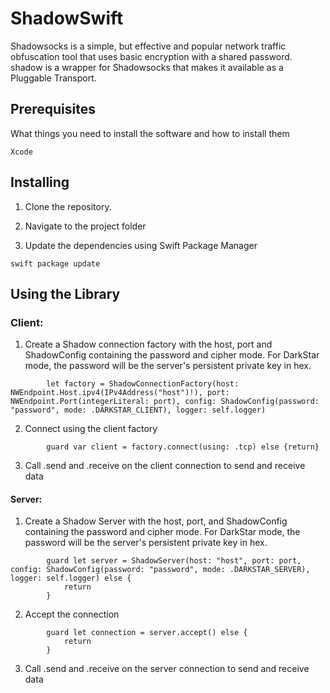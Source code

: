 # ShadowSwift

Shadowsocks is a simple, but effective and popular network traffic obfuscation tool that uses basic encryption with a shared password. shadow is a wrapper for Shadowsocks that makes it available as a Pluggable Transport. 

## Prerequisites

What things you need to install the software and how to install them

```
Xcode
```

## Installing

1. Clone the repository.

2. Navigate to the project folder

3. Update the dependencies using Swift Package Manager
```
swift package update
```

## Using the Library

### Client:
1. Create a Shadow connection factory with the host, port and ShadowConfig containing the password and cipher mode.  For DarkStar mode, the password will be the server's persistent private key in hex.
```
        let factory = ShadowConnectionFactory(host: NWEndpoint.Host.ipv4(IPv4Address("host")!), port: NWEndpoint.Port(integerLiteral: port), config: ShadowConfig(password: "password", mode: .DARKSTAR_CLIENT), logger: self.logger)
```

2. Connect using the client factory
```
        guard var client = factory.connect(using: .tcp) else {return}
```

3. Call .send and .receive on the client connection to send and receive data

#### Server:
1. Create a Shadow Server with the host, port, and ShadowConfig containing the password and cipher mode. For DarkStar mode, the password will be the server's persistent private key in hex.
```
        guard let server = ShadowServer(host: "host", port: port, config: ShadowConfig(password: "password", mode: .DARKSTAR_SERVER), logger: self.logger) else {
            return
        }
```

2. Accept the connection
```
        guard let connection = server.accept() else {
            return
        }
```

3. Call .send and .receive on the server connection to send and receive data
